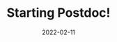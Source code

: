 ---
layout: single
title:  "Starting Postdoc!"
excerpt: "Postdoc in the Koes Group"
date:   2022-02-11
categories: publications
author_profile: true
---
